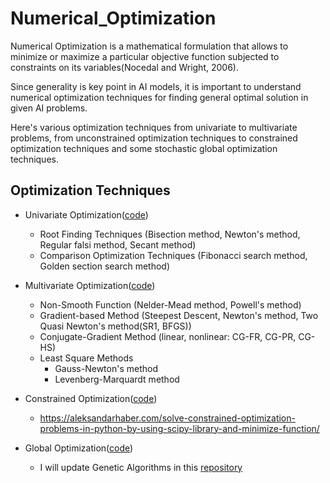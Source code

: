 # Numerical_Optimization
Numerical Optimization is a mathematical formulation that allows to minimize or maximize a particular objective function subjected to constraints on its variables(Nocedal and Wright, 2006).

Since generality is key point in AI models, it is important to understand numerical optimization techniques for finding general optimal solution in given AI problems.

Here's various optimization techniques from univariate to multivariate problems, from unconstrained optimization techniques to constrained optimization techniques and some stochastic global optimization techniques.

## Optimization Techniques

* Univariate Optimization([code](https://github.com/rlax59us/Numerical_Optimization/tree/main/univariate_optimization))
    * Root Finding Techniques (Bisection method, Newton's method, Regular falsi method, Secant method)
    * Comparison Optimization Techniques (Fibonacci search method, Golden section search method)


* Multivariate Optimization([code](https://github.com/rlax59us/Numerical_Optimization/tree/main/multivariate_optimization))
    * Non-Smooth Function (Nelder-Mead method, Powell's method)
    * Gradient-based Method (Steepest Descent, Newton's method, Two Quasi Newton's method(SR1, BFGS))
    * Conjugate-Gradient Method (linear, nonlinear: CG-FR, CG-PR, CG-HS)
    * Least Square Methods
        * Gauss-Newton's method
        * Levenberg-Marquardt method


* Constrained Optimization([code]())
    * https://aleksandarhaber.com/solve-constrained-optimization-problems-in-python-by-using-scipy-library-and-minimize-function/


* Global Optimization([code]())
    * I will update Genetic Algorithms in this [repository](https://github.com/rlax59us/Genetic_Algorithms)